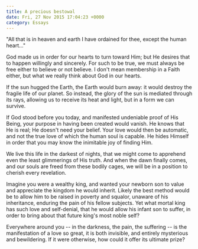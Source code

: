 ```yaml
---
title: A precious bestowal
date: Fri, 27 Nov 2015 17:04:23 +0000
category: Essays
---
```


"All that is in heaven and earth I have ordained for thee, except the human
heart..."

God made us in order for our hearts to turn toward Him; but He desires that to
happen willingly and sincerely. For such to be true, we must always be free
either to believe or not believe. I don't mean membership in a Faith either,
but what we really think about God in our hearts.

If the sun hugged the Earth, the Earth would burn away: it would destroy the
fragile life of our planet. So instead, the glory of the sun is mediated
through its rays, allowing us to receive its heat and light, but in a form we
can survive.

If God stood before you today, and manifested undeniable proof of His Being,
your purpose in having been created would vanish. He knows that He is real; He
doesn't need your belief. Your love would then be automatic, and not the true
love of which the human soul is capable. He hides Himself in order that you
may know the inimitable joy of finding Him.

We live this life in the darkest of nights, that we might come to apprehend
even the least glimmerings of His truth. And when the dawn finally comes, and
our souls are freed from these bodily cages, we will be in a position to
cherish every revelation.

Imagine you were a wealthy king, and wanted your newborn son to value and
appreciate the kingdom he would inherit. Likely the best method would be to
allow him to be raised in poverty and squalor, unaware of his inheritance,
enduring the pain of his fellow subjects. Yet what mortal king has such love
and self-denial, that he would allow his infant son to suffer, in order to
bring about that future king's most noble self?

Everywhere around you -- in the darkness, the pain, the suffering -- is the
manifestation of a love so great, it is both invisible, and entirely
mysterious and bewildering. If it were otherwise, how could it offer its
ultimate prize?
